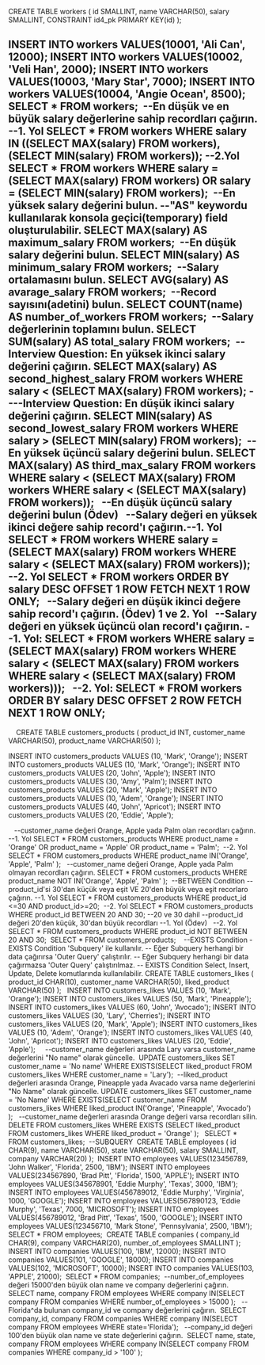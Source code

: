CREATE TABLE workers
(
    id SMALLINT,
    name VARCHAR(50),
    salary SMALLINT,
    CONSTRAINT id4_pk PRIMARY KEY(id)
);

INSERT INTO workers VALUES(10001, 'Ali Can', 12000);
INSERT INTO workers VALUES(10002, 'Veli Han', 2000);
INSERT INTO workers VALUES(10003, 'Mary Star', 7000);
INSERT INTO workers VALUES(10004, 'Angie Ocean', 8500);
​
SELECT * FROM workers;
​
--En düşük ve en büyük salary değerlerine sahip recordları çağırın.
--1. Yol
SELECT *
FROM workers
WHERE salary IN ((SELECT MAX(salary) FROM workers),(SELECT MIN(salary) FROM workers));
​
--2.Yol
SELECT *
FROM workers
WHERE salary = (SELECT MAX(salary) FROM workers) OR  salary = (SELECT MIN(salary) FROM workers);
​
--En yüksek salary değerini bulun.
--"AS" keywordu kullanılarak konsola geçici(temporary) field oluşturulabilir.
SELECT MAX(salary) AS maximum_salary
FROM workers;
​
--En düşük salary değerini bulun.
SELECT MIN(salary) AS minimum_salary
FROM workers;
​
--Salary ortalamasını bulun.
SELECT AVG(salary) AS avarage_salary
FROM workers;
​
--Record sayısını(adetini) bulun.
SELECT COUNT(name) AS number_of_workers
FROM workers;
​
--Salary değerlerinin toplamını bulun.
SELECT SUM(salary) AS total_salary
FROM workers;
​
--Interview Question: En yüksek ikinci salary değerini çağırın.
SELECT MAX(salary) AS second_highest_salary
FROM workers
WHERE salary < (SELECT MAX(salary) FROM workers);
​
----Interview Question: En düşük ikinci salary değerini çağırın.
SELECT MIN(salary) AS second_lowest_salary
FROM workers
WHERE salary > (SELECT MIN(salary) FROM workers);
​
--En yüksek üçüncü salary değerini bulun.
SELECT MAX(salary) AS third_max_salary
FROM workers
WHERE salary < (SELECT MAX(salary)
                FROM workers
                WHERE salary < (SELECT MAX(salary) FROM workers));
​
​
--En düşük üçüncü salary değerini bulun (Ödev)
​
​
--Salary değeri en yüksek ikinci değere sahip record'ı çağırın.
​
--1. Yol
SELECT *
FROM workers
WHERE salary = (SELECT MAX(salary)
                FROM workers
                WHERE salary < (SELECT MAX(salary) FROM workers));
​
​
--2. Yol
SELECT *
FROM workers
ORDER BY salary DESC
OFFSET 1 ROW
FETCH NEXT 1 ROW ONLY;
​
​
--Salary değeri en düşük ikinci değere sahip record'ı çağırın. (Ödev) 1 ve 2. Yol
​
​
--Salary değeri en yüksek üçüncü olan record'ı çağırın.
--1. Yol:
SELECT *
FROM workers
WHERE salary = (SELECT MAX(salary)
                FROM workers
                WHERE salary < (SELECT MAX(salary)
                FROM workers
                WHERE salary < (SELECT MAX(salary) FROM workers)));
​
​
--2. Yol:
SELECT *
FROM workers
ORDER BY salary DESC
OFFSET 2 ROW
FETCH NEXT 1 ROW ONLY;
---------------
​
​
​
​
CREATE TABLE customers_products
(
  product_id INT,
  customer_name VARCHAR(50),
  product_name VARCHAR(50)
);

INSERT INTO customers_products VALUES (10, 'Mark', 'Orange');
INSERT INTO customers_products VALUES (10, 'Mark', 'Orange');
INSERT INTO customers_products VALUES (20, 'John', 'Apple');
INSERT INTO customers_products VALUES (30, 'Amy', 'Palm');
INSERT INTO customers_products VALUES (20, 'Mark', 'Apple');
INSERT INTO customers_products VALUES (10, 'Adem', 'Orange');
INSERT INTO customers_products VALUES (40, 'John', 'Apricot');
INSERT INTO customers_products VALUES (20, 'Eddie', 'Apple');

​
​
​
--customer_name değeri Orange, Apple yada Palm olan recordları çağırın.
--1. Yol
SELECT *
FROM customers_products
WHERE product_name = 'Orange' OR product_name = 'Apple' OR product_name = 'Palm';
​
--2. Yol
SELECT *
FROM customers_products
WHERE product_name IN('Orange', 'Apple', 'Palm' );
​
​
--customer_name değeri Orange, Apple yada Palm olmayan recordları çağırın.
SELECT *
FROM customers_products
WHERE product_name NOT IN('Orange', 'Apple', 'Palm' );
​
--BETWEEN Condition
​
--product_id'si 30'dan küçük veya eşit VE 20'den büyük veya eşit recorlaro çağırın.
--1. Yol
SELECT *
FROM customers_products
WHERE product_id <=30 AND product_id>=20;
​
--2. Yol
SELECT *
FROM customers_products
WHERE product_id BETWEEN 20 AND 30; --20 ve 30 dahil
​
--product_id değeri 20'den küçük, 30'dan büyük recordları
--1. Yol (Ödev)
​
​
--2. Yol
SELECT *
FROM customers_products
WHERE product_id NOT BETWEEN 20 AND 30;
​
SELECT * FROM customers_products;
​
​
​
--EXISTS Condition - EXISTS Condition 'Subquery' ile kullanılır.
--                   Eğer Subquery herhangi bir data çağırırsa 'Outer Query' çalıştırılır.
--                   Eğer Subquery herhangi bir data çağırmazsa 'Outer Query' çalıştırılmaz.
--                   EXISTS Condition Select, Insert, Update, Delete komutlarında kullanılabilir.
​
CREATE TABLE customers_likes
(
  product_id CHAR(10),
  customer_name VARCHAR(50),
  liked_product VARCHAR(50)
);
​
​
INSERT INTO customers_likes VALUES (10, 'Mark', 'Orange');
INSERT INTO customers_likes VALUES (50, 'Mark', 'Pineapple');
INSERT INTO customers_likes VALUES (60, 'John', 'Avocado');
INSERT INTO customers_likes VALUES (30, 'Lary', 'Cherries');
INSERT INTO customers_likes VALUES (20, 'Mark', 'Apple');
INSERT INTO customers_likes VALUES (10, 'Adem', 'Orange');
INSERT INTO customers_likes VALUES (40, 'John', 'Apricot');
INSERT INTO customers_likes VALUES (20, 'Eddie', 'Apple');
​
​
​
​
--customer_name değerleri arasında Lary varsa customer_name değerlerini "No name" olarak güncelle.
​
UPDATE customers_likes
SET customer_name = 'No name'
WHERE EXISTS(SELECT liked_product FROM customers_likes WHERE customer_name = 'Lary');
​
--liked_product değerleri arasında Orange, Pineapple yada Avacado varsa name değerlerini "No Name" olarak güncelle.
UPDATE customers_likes
SET customer_name = 'No Name'
WHERE EXISTS(SELECT customer_name FROM customers_likes WHERE liked_product IN('Orange', 'Pineapple', 'Avocado') );
​
​
--customer_name değerleri arasında Orange değeri varsa recordları silin.
DELETE FROM customers_likes
WHERE EXISTS (SELECT liked_product FROM customers_likes WHERE liked_product = 'Orange' );
​
​
SELECT * FROM customers_likes;
​
--SUBQUERY
​
CREATE TABLE employees
(
  id CHAR(9),
  name VARCHAR(50),
  state VARCHAR(50),
  salary SMALLINT,
  company VARCHAR(20)
);
​
INSERT INTO employees VALUES(123456789, 'John Walker', 'Florida', 2500, 'IBM');
INSERT INTO employees VALUES(234567890, 'Brad Pitt', 'Florida', 1500, 'APPLE');
INSERT INTO employees VALUES(345678901, 'Eddie Murphy', 'Texas', 3000, 'IBM');
INSERT INTO employees VALUES(456789012, 'Eddie Murphy', 'Virginia', 1000, 'GOOGLE');
INSERT INTO employees VALUES(567890123, 'Eddie Murphy', 'Texas', 7000, 'MICROSOFT');
INSERT INTO employees VALUES(456789012, 'Brad Pitt', 'Texas', 1500, 'GOOGLE');
INSERT INTO employees VALUES(123456710, 'Mark Stone', 'Pennsylvania', 2500, 'IBM');
​
SELECT * FROM employees;
​
CREATE TABLE companies
(
  company_id CHAR(9),
  company VARCHAR(20),
  number_of_employees SMALLINT
);
​
INSERT INTO companies VALUES(100, 'IBM', 12000);
INSERT INTO companies VALUES(101, 'GOOGLE', 18000);
INSERT INTO companies VALUES(102, 'MICROSOFT', 10000);
INSERT INTO companies VALUES(103, 'APPLE', 21000);
​
SELECT * FROM companies;
​
--number_of_employees değeri 15000'den büyük olan name ve company değerlerini çağırın.
​
SELECT name, company
FROM employees
WHERE company IN(SELECT company FROM companies WHERE number_of_employees > 15000 );
​
​
--Florida^da bulunan company_id ve company değerlerini çağırın.
​
SELECT company_id, company
FROM companies
WHERE company IN(SELECT company FROM employees WHERE state='Florida');
​
​
--company_id değeri 100'den büyük olan name ve state değerlerini çağırın.
​
SELECT name, state, company
FROM employees
WHERE company IN(SELECT company FROM companies WHERE company_id > '100' );
